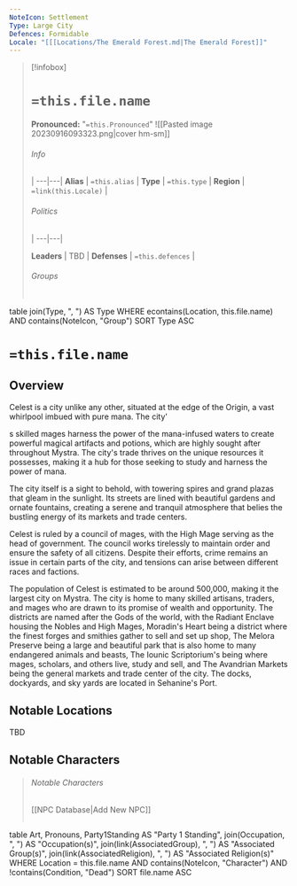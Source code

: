 ```yaml
---
NoteIcon: Settlement
Type: Large City
Defences: Formidable
Locale: "[[[Locations/The Emerald Forest.md|The Emerald Forest]]"
---
```


> [!infobox]
> # `=this.file.name`
> **Pronounced:**  "`=this.Pronounced`"
> ![[Pasted image 20230916093323.png|cover hm-sm]]
> ###### Info
>  |
> ---|---|
> **Alias** | `=this.alias` |
> **Type** | `=this.type` |
> **Region** | `=link(this.Locale)` |
> ###### Politics
>  |
> ---|---|
> 
> **Leaders** | TBD |
> **Defenses** | `=this.defences` |
> 
> ###### Groups 
> ```dataview 
table join(Type, ", ") AS Type
WHERE econtains(Location, this.file.name) AND contains(NoteIcon, "Group")
SORT Type ASC



# **`=this.file.name`**

## Overview 

Celest is a city unlike any other, situated at the edge of the Origin, a vast whirlpool imbued with pure mana. The city'

s skilled mages harness the power of the mana-infused waters to create powerful magical artifacts and potions, which are highly sought after throughout Mystra. The city's trade thrives on the unique resources it possesses, making it a hub for those seeking to study and harness the power of mana.

The city itself is a sight to behold, with towering spires and grand plazas that gleam in the sunlight. Its streets are lined with beautiful gardens and ornate fountains, creating a serene and tranquil atmosphere that belies the bustling energy of its markets and trade centers.

Celest is ruled by a council of mages, with the High Mage serving as the head of government. The council works tirelessly to maintain order and ensure the safety of all citizens. Despite their efforts, crime remains an issue in certain parts of the city, and tensions can arise between different races and factions.

The population of Celest is estimated to be around 500,000, making it the largest city on Mystra. The city is home to many skilled artisans, traders, and mages who are drawn to its promise of wealth and opportunity. The districts are named after the Gods of the world, with the Radiant Enclave housing the Nobles and High Mages, Moradin's Heart being a district where the finest forges and smithies gather to sell and set up shop, The Melora Preserve being a large and beautiful park that is also home to many endangered animals and beasts, The Iounic Scriptorium's being where mages, scholars, and others live, study and sell, and The Avandrian Markets being the general markets and trade center of the city. The docks, dockyards, and sky yards are located in Sehanine's Port.


## Notable Locations

TBD


## Notable Characters

> ###### Notable Characters
> [[NPC Database|Add New NPC]]
> ```dataview
table Art, Pronouns, Party1Standing AS "Party 1 Standing", join(Occupation, ", ") AS "Occupation(s)", join(link(AssociatedGroup), ", ") AS "Associated Group(s)", join(link(AssociatedReligion), ", ") AS "Associated Religion(s)"
WHERE Location = this.file.name AND contains(NoteIcon, "Character") AND !contains(Condition, "Dead")
SORT file.name ASC


